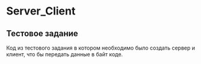 # Server_Client
## Тестовое задание 
Код из тестового задания в котором необходимо было создать сервер и клиент, что бы передать данные в байт коде. 
